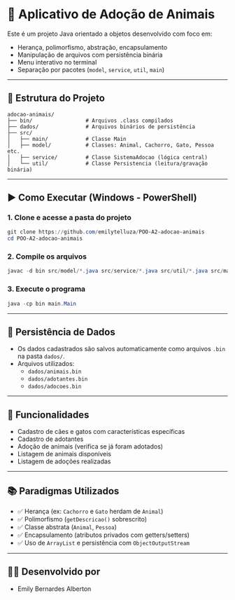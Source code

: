 # 🐾 Aplicativo de Adoção de Animais

Este é um projeto Java orientado a objetos desenvolvido com foco em:
- Herança, polimorfismo, abstração, encapsulamento
- Manipulação de arquivos com persistência binária
- Menu interativo no terminal
- Separação por pacotes (`model`, `service`, `util`, `main`)

---

## 📁 Estrutura do Projeto

```
adocao-animais/
├── bin/                 # Arquivos .class compilados
├── dados/               # Arquivos binários de persistência
├── src/
│   ├── main/            # Classe Main
│   ├── model/           # Classes: Animal, Cachorro, Gato, Pessoa etc.
│   ├── service/         # Classe SistemaAdocao (lógica central)
│   └── util/            # Classe Persistencia (leitura/gravação binária)
```

---

## ▶️ Como Executar (Windows - PowerShell)

### 1. Clone e acesse a pasta do projeto

```powershell
git clone https://github.com/emilytelluza/POO-A2-adocao-animais
cd POO-A2-adocao-animais
```

### 2. Compile os arquivos

```powershell
javac -d bin src/model/*.java src/service/*.java src/util/*.java src/main/*.java
```

### 3. Execute o programa

```powershell
java -cp bin main.Main
```

---

## 💾 Persistência de Dados

- Os dados cadastrados são salvos automaticamente como arquivos `.bin` na pasta `dados/`.
- Arquivos utilizados:
  - `dados/animais.bin`
  - `dados/adotantes.bin`
  - `dados/adocoes.bin`

---

## 📌 Funcionalidades

- Cadastro de cães e gatos com características específicas
- Cadastro de adotantes
- Adoção de animais (verifica se já foram adotados)
- Listagem de animais disponíveis
- Listagem de adoções realizadas

---

## 📚 Paradigmas Utilizados

- ✅ Herança (ex: `Cachorro` e `Gato` herdam de `Animal`)
- ✅ Polimorfismo (`getDescricao()` sobrescrito)
- ✅ Classe abstrata (`Animal`, `Pessoa`)
- ✅ Encapsulamento (atributos privados com getters/setters)
- ✅ Uso de `ArrayList` e persistência com `ObjectOutputStream`

---

## 👨‍💻 Desenvolvido por
- Emily Bernardes Alberton